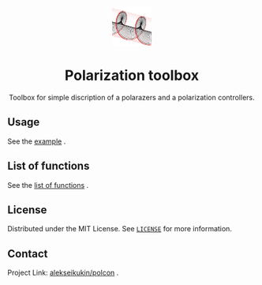 <br />
<p align="center">
  <a href="https://github.com/alekseikukin/piezotb">
    <img src="images/logo.png" alt="Logo" width="80" height="80">
  </a>
  <h1 align="center">Polarization toolbox
</h1>
    <p align="center">
Toolbox for simple discription of a polarazers and a polarization controllers.
  </p>
</p>

## Usage
See the [example](example.m) .

## List of functions
See the [list of functions](list_of_functions.md) .

## License
Distributed under the MIT License. See [`LICENSE`](LICENSE) for more information.

## Contact
Project Link: [alekseikukin/polcon](https://github.com/alekseikukin/polcon) .

